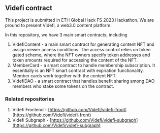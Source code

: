 ## Videfi contract
This project is submitted in ETH Global Hack FS 2023 Hackathon. We are pround to present Videfi, a web3.0 content platform. 

In this repository, we have 3 main smart contracts, including
1. VidefiContent - a main smart contract for generating content NFT and assign viewer access conditions. The access control relies on token gated scheme, where the NFT owners specify token addresses and token amounts required for accessing the content of the NFT.
2. MemberCard - a smart contract to handle membership subscription. It essentially is an NFT smart contract with expiration functionality. Member cards work together with the content NFT.
3. VidefiDAO - a smart contract that handles benefit sharing among DAO members who stake some tokens on the contract.

### Related repositories
1. Videfi Frontend - [https://github.com/Videfi/videfi-front](https://github.com/Videfi/videfi-front)
2. Videfi Subgraph - [https://github.com/Videfi/videfi-subgraph](https://github.com/Videfi/videfi-subgraph)